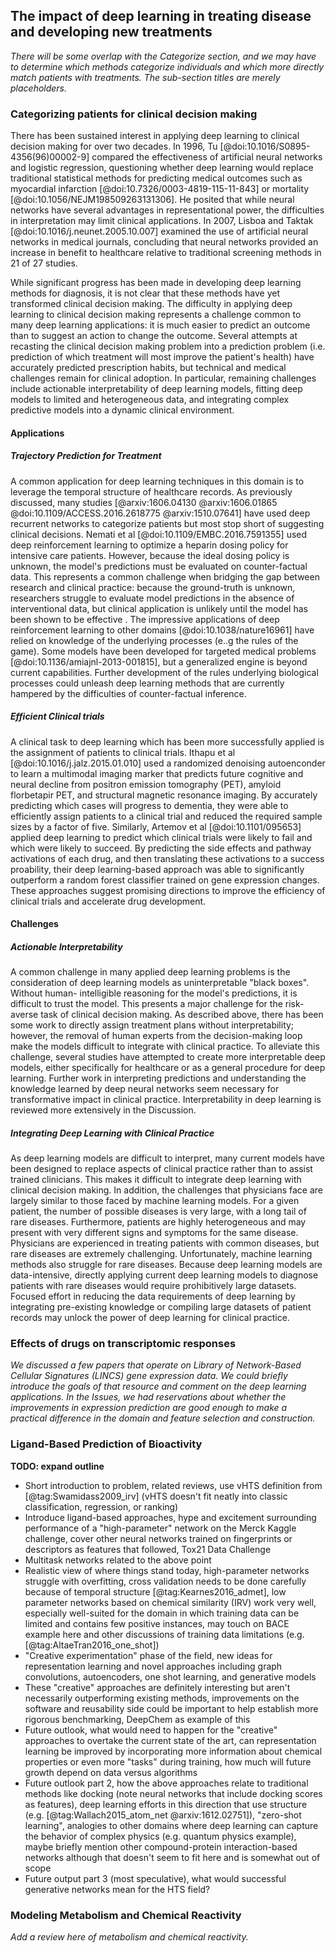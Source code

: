 ## The impact of deep learning in treating disease and developing new treatments

*There will be some overlap with the Categorize section, and we may have to
determine which methods categorize individuals and which more directly match
patients with treatments.  The sub-section titles are merely placeholders.*

### Categorizing patients for clinical decision making

There has been sustained interest in applying deep learning to clinical
decision making for over two decades. In 1996, Tu
[@doi:10.1016/S0895-4356(96)00002-9] compared the effectiveness of artificial
neural networks and logistic regression, questioning whether deep learning
would replace traditional statistical methods for predicting medical
outcomes such as myocardial infarction [@doi:10.7326/0003-4819-115-11-843] or
mortality [@doi:10.1056/NEJM198509263131306]. He posited that while neural
networks have several advantages in representational power, the difficulties in
interpretation may limit clinical applications. In 2007, Lisboa and Taktak
[@doi:10.1016/j.neunet.2005.10.007] examined the use of artificial neural
networks in medical journals, concluding that neural networks provided an
increase in benefit to healthcare relative to traditional screening methods in
21 of 27 studies.

While significant progress has been made in developing deep learning methods
for diagnosis, it is not clear that these methods have yet transformed
clinical decision making. The difficulty in applying deep learning to clinical
decision making represents a challenge common to many deep learning
applications: it is much easier to predict an outcome than to suggest an
action to change the outcome. Several attempts at recasting the clinical
decision making problem into a prediction problem (i.e. prediction of which
treatment will most improve the patient's health) have accurately predicted
prescription habits, but technical and medical challenges remain for clinical
adoption. In particular, remaining challenges include actionable
interpretability of deep learning models, fitting deep models to limited and
heterogeneous data, and integrating complex predictive models into a dynamic
clinical environment.

#### Applications

##### Trajectory Prediction for Treatment

A common application for deep learning techniques in this domain is to
leverage the temporal structure of healthcare records. As previously
discussed, many studies [@arxiv:1606.04130
@arxiv:1606.01865 @doi:10.1109/ACCESS.2016.2618775 @arxiv:1510.07641]
have used deep recurrent networks to categorize patients but most stop short
of suggesting clinical decisions. Nemati et al [@doi:10.1109/EMBC.2016.7591355]
used deep reinforcement learning to optimize a heparin dosing policy for
intensive care patients. However, because the ideal dosing policy is unknown,
the model's predictions must be evaluated on counter-factual data. This
represents a common challenge when bridging the gap between research and
clinical practice: because the ground-truth is unknown, researchers struggle
to evaluate model predictions in the absence of interventional data, but
clinical application is unlikely until the model has been shown to be effective
. The impressive applications of deep reinforcement learning to other domains
[@doi:10.1038/nature16961] have relied on knowledge of the underlying
processes (e..g the rules of the game). Some models have been developed for
targeted medical problems [@doi:10.1136/amiajnl-2013-001815], but a
generalized engine is beyond current capabilities. Further development of the
rules underlying biological processes could unleash deep learning methods that
are currently hampered by the difficulties of counter-factual inference.

##### Efficient Clinical trials

A clinical task to deep learning which has been more successfully applied is
the assignment of patients to clinical trials. Ithapu et al
[@doi:10.1016/j.jalz.2015.01.010] used a randomized denoising autoenconder to
learn a multimodal imaging marker that predicts future cognitive and neural
decline from positron emission tomography (PET), amyloid
florbetapir PET, and structural magnetic resonance imaging. By accurately
predicting which cases will progress to dementia, they were able to
efficiently assign patients to a clinical trial and reduced the required
sample sizes by a factor of five.  Similarly, Artemov et al
[@doi:10.1101/095653] applied deep learning to predict which clinical trials
were likely to fail and which were likely to succeed. By predicting the side
effects and pathway activations of each drug, and then translating these
activations to a success proability, their deep learning-based approach was
able to significantly outperform a random forest classifier trained on gene
expression changes. These approaches suggest promising directions to improve
the efficiency of clinical trials and accelerate drug development.

#### Challenges

##### Actionable Interpretability

A common challenge in many applied deep learning problems is the consideration
of deep learning models as uninterpretable "black boxes". Without human-
intelligible reasoning for the model's predictions, it is difficult to trust
the model. This presents a major challenge for the risk-averse task of
clinical decision making. As described above, there has been some work to
directly assign treatment plans without interpretability; however, the removal
of human experts from the decision-making loop make the models difficult to
integrate with clinical practice. To alleviate this challenge, several studies
have attempted to create more interpretable deep models, either specifically
for healthcare or as a general procedure for deep learning.  Further work in
interpreting predictions and understanding the knowledge learned by deep neural
networks seem necessary for transformative impact in clinical practice.
Interpretability in deep learning is reviewed more extensively in the
Discussion.

##### Integrating Deep Learning with Clinical Practice

As deep learning models are difficult to interpret, many current models have
been designed to replace aspects of clinical practice rather than to assist
trained clinicians. This makes it difficult to integrate deep learning with
clinical decision making. In addition, the challenges that physicians face are
largely similar to those faced by machine learning models. For a given
patient, the number of possible diseases is very large, with a long tail of
rare diseases. Furthermore, patients are highly heterogeneous and may present
with very different signs and symptoms for the same disease. Physicians are
experienced in treating patients with common diseases, but rare diseases are
extremely challenging. Unfortunately, machine learning methods also struggle
for rare diseases. Because deep learning models are data-intensive, directly
applying current deep learning models to diagnose patients with rare diseases
would require prohibitively large datasets. Focused effort in reducing the
data requirements of deep learning by integrating pre-existing knowledge or
compiling large datasets of patient records may unlock the power of deep
learning for clinical practice.

### Effects of drugs on transcriptomic responses

*We discussed a few papers that operate on Library of Network-Based Cellular
Signatures (LINCS) gene expression data.  We could briefly introduce the
goals of that resource and comment on the deep learning applications.  In the
Issues, we had reservations about whether the improvements in expression
prediction are good enough to make a practical difference in the domain and
feature selection and construction.*

### Ligand-Based Prediction of Bioactivity

**TODO: expand outline**

- Short introduction to problem, related reviews, use vHTS definition from
[@tag:Swamidass2009_irv] (vHTS doesn't fit neatly into classic classification,
regression, or ranking)
- Introduce ligand-based approaches, hype and excitement surrounding
performance of a "high-parameter" network on the Merck Kaggle challenge,
cover other neural networks trained on fingerprints or descriptors as features
that followed, Tox21 Data Challenge
- Multitask networks related to the above point
- Realistic view of where things stand today, high-parameter networks struggle
with overfitting, cross validation needs to be done carefully because of temporal
structure [@tag:Kearnes2016_admet], low parameter networks based on chemical
similarity (IRV) work very well, especially well-suited for the domain in which
training data can be limited and contains few positive instances, may touch on
BACE example here and other discussions of training data limitations (e.g.
[@tag:AltaeTran2016_one_shot])
- "Creative experimentation" phase of the field, new ideas for representation
learning and novel approaches including graph convolutions, autoencoders,
one shot learning, and generative models
- These "creative" approaches are definitely interesting but aren't necessarily
outperforming existing methods, improvements on the software and
reusability side could be important to help establish more rigorous
benchmarking, DeepChem as example of this
- Future outlook, what would need to happen for the "creative" approaches
to overtake the current state of the art, can representation learning be
improved by incorporating more information about chemical properties or
even more "tasks" during training, how much will future growth depend on
data versus algorithms
- Future outlook part 2, how the above approaches relate to traditional
methods like docking (note neural networks that include docking scores as
features), deep learning efforts in this direction that use structure (e.g.
[@tag:Wallach2015_atom_net @arxiv:1612.02751]), "zero-shot learning",
analogies to other domains where deep learning can capture the behavior
of complex physics (e.g. quantum physics example), maybe briefly mention
other compound-protein interaction-based networks although that doesn't seem
to fit here and is somewhat out of scope
- Future output part 3 (most speculative), what would successful generative
networks mean for the HTS field?

### Modeling Metabolism and Chemical Reactivity

*Add a review here of metabolism and chemical reactivity.*
